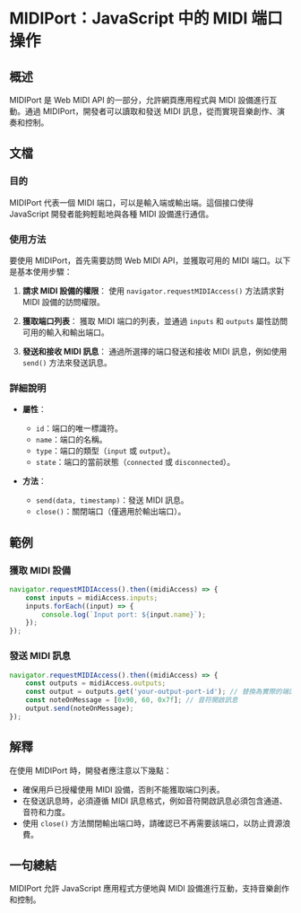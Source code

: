 <!--
Meta Description: # MIDIPort：JavaScript 中的 MIDI 端口操作 ## 概述 MIDIPort 是 Web MIDI API 的一部分，允許網頁應用程式與 MIDI 設備進行互動。通過 MIDIPort，開發者可以讀取和發送 MIDI 訊息，從而實現音樂創作、演奏和控制。 ## 文檔 ### 目...
Meta Keywords: midi, midiport, javascript, inputs, outputs
-->

# MIDIPort：JavaScript 中的 MIDI 端口操作

## 概述
MIDIPort 是 Web MIDI API 的一部分，允許網頁應用程式與 MIDI 設備進行互動。通過 MIDIPort，開發者可以讀取和發送 MIDI 訊息，從而實現音樂創作、演奏和控制。

## 文檔
### 目的
MIDIPort 代表一個 MIDI 端口，可以是輸入端或輸出端。這個接口使得 JavaScript 開發者能夠輕鬆地與各種 MIDI 設備進行通信。

### 使用方法
要使用 MIDIPort，首先需要訪問 Web MIDI API，並獲取可用的 MIDI 端口。以下是基本使用步驟：

1. **請求 MIDI 設備的權限**：
   使用 `navigator.requestMIDIAccess()` 方法請求對 MIDI 設備的訪問權限。

2. **獲取端口列表**：
   獲取 MIDI 端口的列表，並通過 `inputs` 和 `outputs` 屬性訪問可用的輸入和輸出端口。

3. **發送和接收 MIDI 訊息**：
   通過所選擇的端口發送和接收 MIDI 訊息，例如使用 `send()` 方法來發送訊息。

### 詳細說明
- **屬性**：
  - `id`：端口的唯一標識符。
  - `name`：端口的名稱。
  - `type`：端口的類型（`input` 或 `output`）。
  - `state`：端口的當前狀態（`connected` 或 `disconnected`）。

- **方法**：
  - `send(data, timestamp)`：發送 MIDI 訊息。
  - `close()`：關閉端口（僅適用於輸出端口）。

## 範例
### 獲取 MIDI 設備
```javascript
navigator.requestMIDIAccess().then((midiAccess) => {
    const inputs = midiAccess.inputs;
    inputs.forEach((input) => {
        console.log(`Input port: ${input.name}`);
    });
});
```

### 發送 MIDI 訊息
```javascript
navigator.requestMIDIAccess().then((midiAccess) => {
    const outputs = midiAccess.outputs;
    const output = outputs.get('your-output-port-id'); // 替換為實際的端口 ID
    const noteOnMessage = [0x90, 60, 0x7f]; // 音符開啟訊息
    output.send(noteOnMessage);
});
```

## 解釋
在使用 MIDIPort 時，開發者應注意以下幾點：
- 確保用戶已授權使用 MIDI 設備，否則不能獲取端口列表。
- 在發送訊息時，必須遵循 MIDI 訊息格式，例如音符開啟訊息必須包含通道、音符和力度。
- 使用 `close()` 方法關閉輸出端口時，請確認已不再需要該端口，以防止資源浪費。

## 一句總結
MIDIPort 允許 JavaScript 應用程式方便地與 MIDI 設備進行互動，支持音樂創作和控制。
